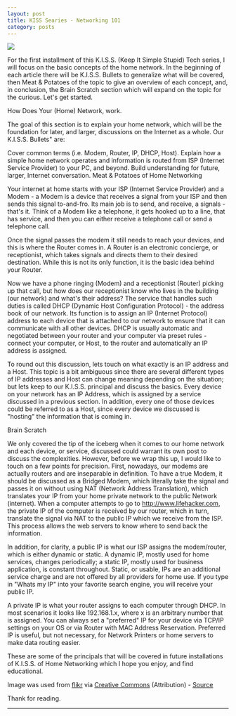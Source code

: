 ```yaml
---
layout: post
title: KISS Searies - Networking 101	
category: posts
---
```


<img class="imageplaceholder" src="http://i.kinja-img.com/gawker-media/image/upload/ksftdat6dp2gzfkfgksi.jpg">
 
For the first installment of this K.I.S.S. (Keep It Simple Stupid) Tech series, I will focus on the basic concepts of the home network. In the beginning of each article there will be K.I.S.S. Bullets to generalize what will be covered, then Meat & Potatoes of the topic to give an overview of each concept, and, in conclusion, the Brain Scratch section which will expand on the topic for the curious. Let's get started.

How Does Your (Home) Network, work.

The goal of this section is to explain your home network, which will be the foundation for later, and larger, discussions on the Internet as a whole. Our K.I.S.S. Bullets" are:

Cover common terms (i.e. Modem, Router, IP, DHCP, Host).
Explain how a simple home network operates and information is routed from ISP (Internet Service Provider) to your PC, and beyond.
Build understanding for future, larger, Internet conversation.
Meat & Potatoes of Home Networking

Your internet at home starts with your ISP (Internet Service Provider) and a Modem - a Modem is a device that receives a signal from your ISP and then sends this signal to-and-fro. Its main job is to send, and receive, a signals - that's it. Think of a Modem like a telephone, it gets hooked up to a line, that has service, and then you can either receive a telephone call or send a telephone call.

Once the signal passes the modem it still needs to reach your devices, and this is where the Router comes in. A Router is an electronic concierge, or receptionist, which takes signals and directs them to their desired destination. While this is not its only function, it is the basic idea behind your Router.  

Now we have a phone ringing (Modem) and a receptionist (Router) picking up that call, but how does our receptionist know who lives in the building (our network) and what's their address? The service that handles such duties is called DHCP (Dynamic Host Configuration Protocol) - the address book of our network. Its function is to assign an IP (Internet Protocol)  address to each device that is attached to our network to ensure that it can communicate with all other devices. DHCP is usually automatic and negotiated between your router and your computer via preset rules - connect your computer, or Host, to the router and automatically an IP address is assigned.

To round out this discussion, lets touch on what exactly is an IP address and a Host. This topic is a bit ambiguous since there are several different types of IP addresses and Host can change meaning depending on the situation; but lets keep to our K.I.S.S. principal and discuss the basics. Every device on your network has an IP Address, which is assigned by a service discussed in a previous section. In addition, every one of those devices could be referred to as a Host, since every device we discussed is "hosting" the information that is coming in. 

Brain Scratch

We only covered the tip of the iceberg when it comes to our home network and each device, or service, discussed could warrant its own post to discuss the complexities. However, before we wrap this up, I would like to touch on a few points for precision. First, nowadays, our modems are actually routers and are inseparable in definition. To have a true Modem, it should be discussed as a Bridged Modem, which literally take the signal and passes it on without using NAT (Network Address Translation), which translates your IP from your home private network to the public Network (internet). When a computer attempts to go to http://www.lifehacker.com, the private IP of the computer is received by our router, which in turn, translate the signal via NAT to the public IP which we receive from the ISP. This process allows the web servers to know where to send back the information.

In addition, for clarity, a public IP is what our ISP assigns the modem/router, which is either dynamic or static. A dynamic IP, mostly used for home services, changes periodically; a static IP, mostly used for business application, is constant throughout. Static, or usable, IPs are an additional service charge and are not offered by all providers for home use. If you type in "Whats my IP" into your favorite search engine, you will receive your public IP.

A private IP is what your router assigns to each computer through DHCP. In most scenarios it looks like 192.168.1.x, where x is an arbitrary number that is assigned. You can always set a "preferred" IP for your device via TCP/IP settings on your OS or via Router with MAC Address Reservation. Preferred IP is useful, but not necessary, for Network Printers or home servers to make data routing easier. 

These are some of the principals that will be covered in future installations of K.I.S.S. of Home Networking which I hope you enjoy, and find educational.

Image was used from [flikr] via [Creative Commons] (Attribution) - [Source]


Thank for reading.

---

[jekyll]: https://github.com/mojombo/jekyll
[flikr]: http://flikr.com
[Creative Commons]: https://creativecommons.org/licenses/by/4.0/legalcode
[Source]: https://secure.flickr.com/photos/amenagement_numerique/
[twitter]: https://twitter.com/bardworx
